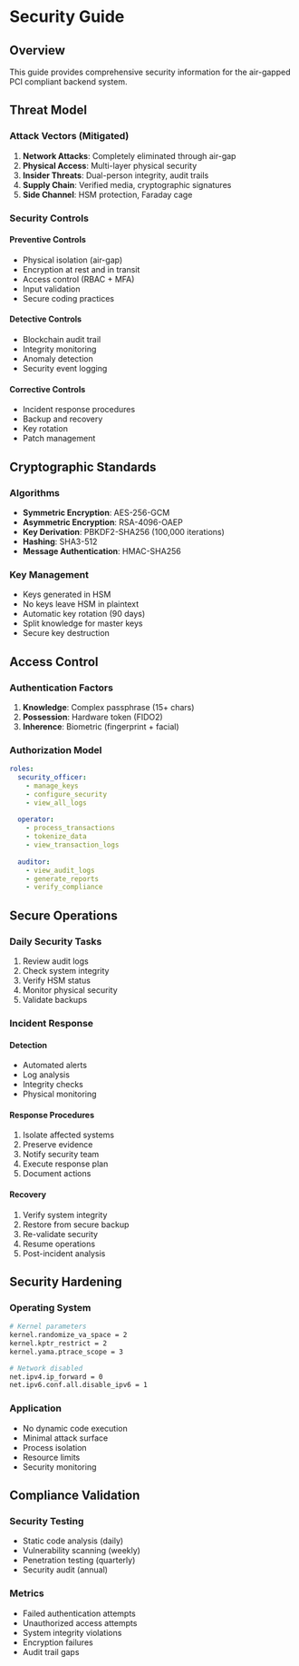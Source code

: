 # Security Guide

## Overview

This guide provides comprehensive security information for the air-gapped PCI compliant backend system.

## Threat Model

### Attack Vectors (Mitigated)

1. **Network Attacks**: Completely eliminated through air-gap
2. **Physical Access**: Multi-layer physical security
3. **Insider Threats**: Dual-person integrity, audit trails
4. **Supply Chain**: Verified media, cryptographic signatures
5. **Side Channel**: HSM protection, Faraday cage

### Security Controls

#### Preventive Controls
- Physical isolation (air-gap)
- Encryption at rest and in transit
- Access control (RBAC + MFA)
- Input validation
- Secure coding practices

#### Detective Controls
- Blockchain audit trail
- Integrity monitoring
- Anomaly detection
- Security event logging

#### Corrective Controls
- Incident response procedures
- Backup and recovery
- Key rotation
- Patch management

## Cryptographic Standards

### Algorithms
- **Symmetric Encryption**: AES-256-GCM
- **Asymmetric Encryption**: RSA-4096-OAEP
- **Key Derivation**: PBKDF2-SHA256 (100,000 iterations)
- **Hashing**: SHA3-512
- **Message Authentication**: HMAC-SHA256

### Key Management
- Keys generated in HSM
- No keys leave HSM in plaintext
- Automatic key rotation (90 days)
- Split knowledge for master keys
- Secure key destruction

## Access Control

### Authentication Factors
1. **Knowledge**: Complex passphrase (15+ chars)
2. **Possession**: Hardware token (FIDO2)
3. **Inherence**: Biometric (fingerprint + facial)

### Authorization Model
```yaml
roles:
  security_officer:
    - manage_keys
    - configure_security
    - view_all_logs
    
  operator:
    - process_transactions
    - tokenize_data
    - view_transaction_logs
    
  auditor:
    - view_audit_logs
    - generate_reports
    - verify_compliance
```

## Secure Operations

### Daily Security Tasks
1. Review audit logs
2. Check system integrity
3. Verify HSM status
4. Monitor physical security
5. Validate backups

### Incident Response

#### Detection
- Automated alerts
- Log analysis
- Integrity checks
- Physical monitoring

#### Response Procedures
1. Isolate affected systems
2. Preserve evidence
3. Notify security team
4. Execute response plan
5. Document actions

#### Recovery
1. Verify system integrity
2. Restore from secure backup
3. Re-validate security
4. Resume operations
5. Post-incident analysis

## Security Hardening

### Operating System
```bash
# Kernel parameters
kernel.randomize_va_space = 2
kernel.kptr_restrict = 2
kernel.yama.ptrace_scope = 3

# Network disabled
net.ipv4.ip_forward = 0
net.ipv6.conf.all.disable_ipv6 = 1
```

### Application
- No dynamic code execution
- Minimal attack surface
- Process isolation
- Resource limits
- Security monitoring

## Compliance Validation

### Security Testing
- Static code analysis (daily)
- Vulnerability scanning (weekly)
- Penetration testing (quarterly)
- Security audit (annual)

### Metrics
- Failed authentication attempts
- Unauthorized access attempts
- System integrity violations
- Encryption failures
- Audit trail gaps